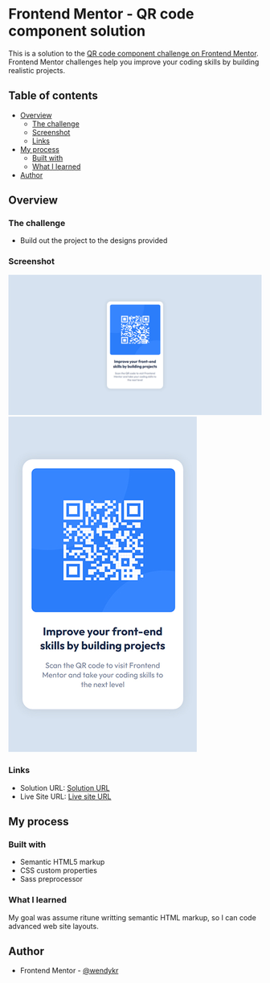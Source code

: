 # Frontend Mentor - QR code component solution

This is a solution to the [QR code component challenge on Frontend Mentor](https://www.frontendmentor.io/challenges/qr-code-component-iux_sIO_H). Frontend Mentor challenges help you improve your coding skills by building realistic projects. 

## Table of contents

- [Overview](#overview)
  - [The challenge](#the-challenge)
  - [Screenshot](#screenshot)
  - [Links](#links)
- [My process](#my-process)
  - [Built with](#built-with)
  - [What I learned](#what-i-learned)
- [Author](#author)

## Overview

### The challenge

- Build out the project to the designs provided

### Screenshot

![mobile solution](./design/mobile-screenshot.jpg)
![desktop solution ](./design/desktop-screenshot.jpg)

### Links

- Solution URL: [Solution URL](https://github.com/wendykr/qr-code-component)
- Live Site URL: [Live site URL](https://wendykr.github.io/qr-code-component/)

## My process

### Built with

- Semantic HTML5 markup
- CSS custom properties
- Sass preprocessor

### What I learned

My goal was assume ritune writting semantic HTML markup, so I can code advanced web site layouts. 

## Author

- Frontend Mentor - [@wendykr](https://www.frontendmentor.io/profile/wendykr)

